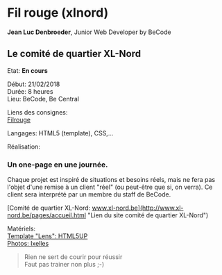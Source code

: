 # Fil rouge (xlnord) #

**Jean Luc Denbroeder**, Junior Web Developer by BeCode  

## Le comité de quartier XL-Nord ##

Etat: **En cours**  

Début: 21/02/2018   
Durée: 8 heures  
Lieu: BeCode, Be Central  

Liens des consignes:    
[Filrouge](https://github.com/becodeorg/Swartz-promo-3/blob/master/Projects/filrouge.md "Liens des consignes")  

Langages: HTML5 (template), CSS,...  

Réalisation:   
### Un one-page en une journée. ###

Chaque projet est inspiré de situations et besoins réels, mais ne fera pas l'objet d'une remise à un client "réel" (ou peut-être que si, on verra). Ce client sera interprété par un membre du staff de BeCode.

[Comité de quartier XL-Nord: www.xl-nord.be](http://www.xl-nord.be/pages/accueil.html "Lien du site comité de quartier XL-Nord")

Matériels:  
[Template "Lens": HTML5UP](https://html5up.net/ "Lien pour télécharger des templates sur HTML5UP")  
[Photos: Ixelles](https://www.google.be/search?q=ixelles&client=ubuntu&channel=fs&dcr=0&tbm=isch&source=lnt&tbs=sur:fmc&sa=X&ved=0ahUKEwirroHYyrbZAhUW1mMKHbAhDCcQpwUIHw&biw=1265&bih=569&dpr=1#imgrc=_ "Google images (ixelles)")   

<!-- 
<http://www.google.com>

[google](http://www.google.com "link to google")

[![alt](url de l'image)](url du lien)

[![Capture d'écran de la page Accueil](https://jldenbroeder.github.io/URL/assets/img/capt1.jpg "Capture d'écran de la page Accueil")](URL)  
-->

> Rien ne sert de courir pour réussir  
Faut pas trainer non plus ;-)

